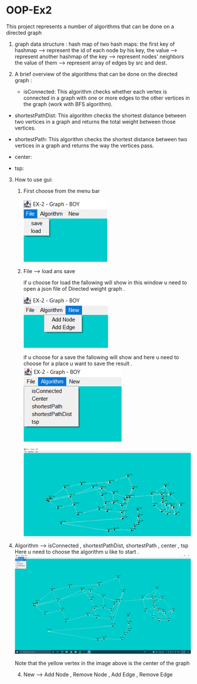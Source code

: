 # OOP-Ex2

This project represents a number of algorithms that can be done on a directed graph


1. graph data structure :
    hash map of two hash maps:
    the first key of hashmap --> represent the id of each node by his key,
    the value --> represent another hashmap of the key --> represent nodes' neighbors
    the value of them --> represent array of edges by src and dest.

2. A brief overview of the algorithms that can be done on the directed graph  :
   - isConnected:
     This algorithm checks whether each vertex is connected in a graph
     with one or more edges to the other vertices in the graph
     (work with BFS algorithm).

     
  - shortestPathDist:
    This algorithm checks the shortest distance between two vertices in a graph
    and returns the total weight between those vertices.
  

  - shortestPath:
    This algorithm checks the shortest distance between two vertices in a graph and
    returns the way the vertices pass.

    
  - center: 


  - tsp:
    
    
3. How to use gui: 

    1. First choose from the menu bar  
       
       ![img_2.png](img_2.png)
       
    2. File --> load ans save
            
        if u choose for load the fallowing will show 
        in this window u need to open a json file of Directed weight graph .
       
       ![img_3.png](img_3.png)
       
       if u choose for a save  the fallowing will  show 
       and here u need to choose for a place u want to save the result .
          ![img_4.png](img_4.png)
       

       ![img_5.png](img_5.png)

3. Algorithm --> isConnected ,  shortestPathDist, shortestPath , center , tsp
    Here u need to choose the algorithm u like to start .  
      ![img_7.png](img_7.png)

    Note that the yellow vertex in the image above is the center of the graph    

    
    
    4. New --> Add Node , Remove Node , Add Edge  , Remove Edge
        
    
    


      
 




